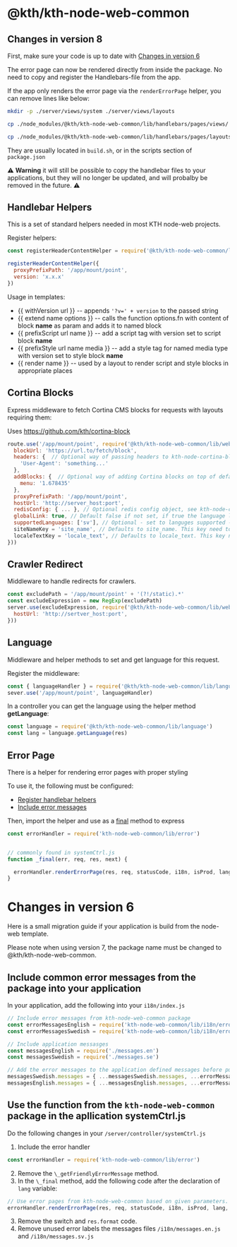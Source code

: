 # @kth/kth-node-web-common

## Changes in version 8

First, make sure your code is up to date with [Changes in version 6](#changes-in-version-6)

The error page can now be rendered directly from inside the package. No need to copy and register the Handlebars-file from the app.

If the app only renders the error page via the `renderErrorPage` helper, you can remove lines like below:

```bash
mkdir -p ./server/views/system ./server/views/layouts

cp ./node_modules/@kth/kth-node-web-common/lib/handlebars/pages/views/ ...

cp ./node_modules/@kth/kth-node-web-common/lib/handlebars/pages/layouts/ ...
```

They are usually located in `build.sh`, or in the scripts section of `package.json`

⚠️ **Warning** it will still be possible to copy the handlebar files to your applications, but they will no longer be updated, and will probalby be removed in the future. ⚠️

## Handlebar Helpers

This is a set of standard helpers needed in most KTH node-web projects.

Register helpers:

```JavaScript
const registerHeaderContentHelper = require('@kth/kth-node-web-common/lib/handlebars/helpers/headerContent')

registerHeaderContentHelper({
  proxyPrefixPath: '/app/mount/point',
  version: 'x.x.x'
})
```

Usage in templates:

- {{ withVersion url }} -- appends `'?v=' + version` to the passed string
- {{ extend name options }} -- calls the function options.fn with content of block **name** as param and adds it to named block
- {{ prefixScript url name }} -- add a script tag with version set to script block **name**
- {{ prefixStyle url name media }} -- add a style tag for named media type with version set to style block **name**
- {{ render name }} -- used by a layout to render script and style blocks in appropriate places

## Cortina Blocks

Express middleware to fetch Cortina CMS blocks for requests with layouts requiring them:

Uses https://github.com/kth/cortina-block

```JavaScript
route.use('/app/mount/point', require('@kth/kth-node-web-common/lib/web/cortina')({
  blockUrl: 'https://url.to/fetch/block',
  headers: {  // Optional way of passing headers to kth-node-cortina-block request
    'User-Agent': 'something...'
  },
  addBlocks: {  // Optional way of adding Cortina blocks on top of defaults
    menu: '1.678435'
  },
  proxyPrefixPath: '/app/mount/point',
  hostUrl: 'http://server_host:port',
  redisConfig: { ... }, // Optional redis config object, see kth-node-configuration.
  globalLink: true, // Default false if not set, if true the language link point to the startpage of KTH,
  supportedLanguages: ['sv'], // Optional - set to languges supported - if only one language is supported, globalLink sets to true
  siteNameKey = 'site_name', // Defaults to site_name. This key need to be set in i18n messages file
  localeTextKey = 'locale_text', // Defaults to locale_text. This key need to be set in i18n messages file
}))
```

## Crawler Redirect

Middleware to handle redirects for crawlers.

```JavaScript
const excludePath = '/app/mount/point' + '(?!/static).*'
const excludeExpression = new RegExp(excludePath)
server.use(excludeExpression, require('@kth/kth-node-web-common/lib/web/crawlerRedirect')({
  hostUrl: 'http://sertver_host:port',
}))
```

## Language

Middleware and helper methods to set and get language for this request.

Register the middleware:

```JavaScript
const { languageHandler } = require('@kth/kth-node-web-common/lib/language')
sever.use('/app/mount/point', languageHandler)
```

In a controller you can get the language using the helper method **getLanguage**:

```JavaScript
const language = require('@kth/kth-node-web-common/lib/language')
const lang = language.getLanguage(res)

```

## Error Page

There is a helper for rendering error pages with proper styling

To use it, the following must be configured:

- [Register handlebar helpers](#handlebar-helpers)
- [Include error messages](#include-common-error-messages-from-the-package-into-your-application)

Then, import the helper and use as a [final](#use-the-function-from-the-kth-node-web-common-package-in-the-apllication-systemctrljs) method to express

```JavaScript
const errorHandler = require('kth-node-web-common/lib/error')


// commonly found in systemCtrl.js
function _final(err, req, res, next) {

  errorHandler.renderErrorPage(res, req, statusCode, i18n, isProd, lang, err)
}

```

# Changes in version 6

Here is a small migration guide if your application is build from the node-web template.

Please note when using version 7, the package name must be changed to @kth/kth-node-web-common.

## Include common error messages from the package into your application

In your application, add the following into your `i18n/index.js`

```JavaScript
// Include error messages from kth-node-web-common package
const errorMessagesEnglish = require('kth-node-web-common/lib/i18n/errorMessages.en')
const errorMessagesSwedish = require('kth-node-web-common/lib/i18n/errorMessages.sv')

// Include application messasges
const messagesEnglish = require('./messages.en')
const messagesSwedish = require('./messages.se')

// Add the error messages to the application defined messages before pushing them.
messagesSwedish.messages = { ...messagesSwedish.messages, ...errorMessagesSwedish.messages }
messagesEnglish.messages = { ...messagesEnglish.messages, ...errorMessagesEnglish.messages }

```

## Use the function from the `kth-node-web-common` package in the apllication systemCtrl.js

Do the following changes in your `/server/controller/systemCtrl.js`

1. Include the error handler

```JavaScript
const errorHandler = require('kth-node-web-common/lib/error')
```

2. Remove the `\_getFriendlyErrorMessage` method.
3. In the `\_final` method, add the following code after the declaration of `lang` variable:

```JavaScript
// Use error pages from kth-node-web-common based on given parameters.
errorHandler.renderErrorPage(res, req, statusCode, i18n, isProd, lang, err)
```

3. Remove the switch and `res.format` code.
4. Remove unused error labels the messages files `/i18n/messages.en.js` and `/i18n/messages.sv.js`
